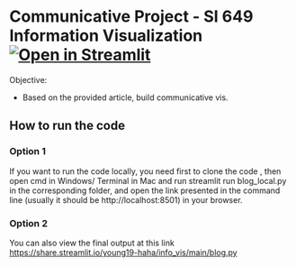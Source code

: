 # Communicative Project - SI 649 Information Visualization [![Open in Streamlit](https://static.streamlit.io/badges/streamlit_badge_black_white.svg)](https://share.streamlit.io/young19-haha/info_vis/main/blog.py)
Objective: 
- Based on the provided article, build communicative vis.

## How to run the code
### Option 1
If you want to run the code locally, you need first to clone the code , then open cmd in Windows/ Terminal in Mac and run streamlit run blog_local.py in the corresponding folder, and open the link presented in the command line (usually it should be http://localhost:8501) in your browser.

### Option 2
You can also view the final output at this link https://share.streamlit.io/young19-haha/info_vis/main/blog.py
